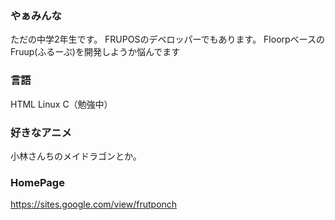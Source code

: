 ### やぁみんな
ただの中学2年生です。
FRUPOSのデベロッパーでもあります。
FloorpベースのFruup(ふるーぷ)を開発しようか悩んでます

### 言語
HTML Linux C（勉強中）

### 好きなアニメ
小林さんちのメイドラゴンとか。

### HomePage
https://sites.google.com/view/frutponch

<!--
**FrutPonch/FrutPonch** is a ✨ _special_ ✨ repository because its `README.md` (this file) appears on your GitHub profile.

Here are some ideas to get you started:

- 🔭 I’m currently working on ...
- 🌱 I’m currently learning ...
- 👯 I’m looking to collaborate on ...
- 🤔 I’m looking for help with ...
- 💬 Ask me about ...
- 📫 How to reach me: ...
- 😄 Pronouns: ...
- ⚡ Fun fact: ...
-->
